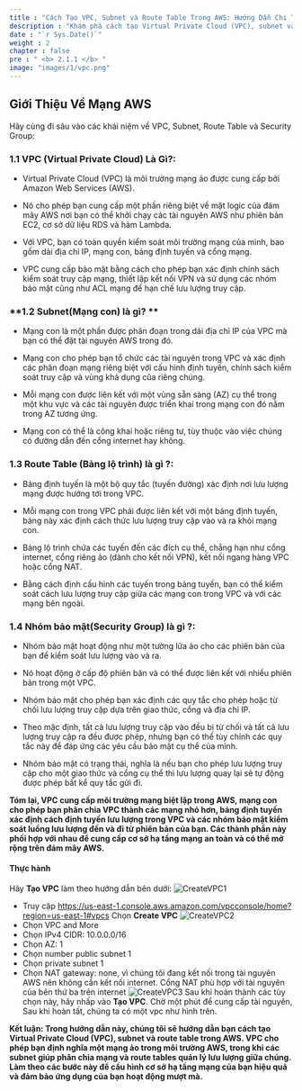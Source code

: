 ```yaml
---
title : "Cách Tạo VPC, Subnet và Route Table Trong AWS: Hướng Dẫn Chi Tiết"
description : "Khám phá cách tạo Virtual Private Cloud (VPC), subnet và route table trong AWS với hướng dẫn chi tiết này. Hiểu quy trình và thực hành tốt nhất để cấu hình cơ sở hạ tầng mạng của bạn."
date : "`r Sys.Date()`"
weight : 2
chapter : false
pre : " <b> 2.1.1 </b> "
image: "images/1/vpc.png"
---
```



## Giới Thiệu Về Mạng AWS

Hãy cùng đi sâu vào các khái niệm về VPC, Subnet, Route Table và Security Group:

### **1.1 VPC (Virtual Private Cloud) Là Gì?:**

+ Virtual Private Cloud (VPC) là môi trường mạng ảo được cung cấp bởi Amazon Web Services (AWS).

+ Nó cho phép bạn cung cấp một phần riêng biệt về mặt logic của đám mây AWS nơi bạn có thể khởi chạy các tài nguyên AWS như phiên bản EC2, cơ sở dữ liệu RDS và hàm Lambda.

+ Với VPC, bạn có toàn quyền kiểm soát môi trường mạng của mình, bao gồm dải địa chỉ IP, mạng con, bảng định tuyến và cổng mạng.

+ VPC cung cấp bảo mật bằng cách cho phép bạn xác định chính sách kiểm soát truy cập mạng, thiết lập kết nối VPN và sử dụng các nhóm bảo mật cũng như ACL mạng để hạn chế lưu lượng truy cập.

### **1.2 Subnet(Mạng con) là gì? **

+ Mạng con là một phần được phân đoạn trong dải địa chỉ IP của VPC mà bạn có thể đặt tài nguyên AWS trong đó.

+ Mạng con cho phép bạn tổ chức các tài nguyên trong VPC và xác định các phân đoạn mạng riêng biệt với cấu hình định tuyến, chính sách kiểm soát truy cập và vùng khả dụng của riêng chúng.

+ Mỗi mạng con được liên kết với một vùng sẵn sàng (AZ) cụ thể trong một khu vực và các tài nguyên được triển khai trong mạng con đó nằm trong AZ tương ứng.

+ Mạng con có thể là công khai hoặc riêng tư, tùy thuộc vào việc chúng có đường dẫn đến cổng internet hay không.

### **1.3 Route Table (Bảng lộ trình) là gì ?:**

+ Bảng định tuyến là một bộ quy tắc (tuyến đường) xác định nơi lưu lượng mạng được hướng tới trong VPC.

+ Mỗi mạng con trong VPC phải được liên kết với một bảng định tuyến, bảng này xác định cách thức lưu lượng truy cập vào và ra khỏi mạng con.

+ Bảng lộ trình chứa các tuyến đến các đích cụ thể, chẳng hạn như cổng internet, cổng riêng ảo (dành cho kết nối VPN), kết nối ngang hàng VPC hoặc cổng NAT.

+ Bằng cách định cấu hình các tuyến trong bảng tuyến, bạn có thể kiểm soát cách lưu lượng truy cập giữa các mạng con trong VPC và với các mạng bên ngoài.

### **1.4 Nhóm bảo mật(Security Group) là gì ?:**

+ Nhóm bảo mật hoạt động như một tường lửa ảo cho các phiên bản của bạn để kiểm soát lưu lượng vào và ra.

+ Nó hoạt động ở cấp độ phiên bản và có thể được liên kết với nhiều phiên bản trong một VPC.

+ Nhóm bảo mật cho phép bạn xác định các quy tắc cho phép hoặc từ chối lưu lượng truy cập dựa trên giao thức, cổng và địa chỉ IP.

+ Theo mặc định, tất cả lưu lượng truy cập vào đều bị từ chối và tất cả lưu lượng truy cập ra đều được phép, nhưng bạn có thể tùy chỉnh các quy tắc này để đáp ứng các yêu cầu bảo mật cụ thể của mình.

+ Nhóm bảo mật có trạng thái, nghĩa là nếu bạn cho phép lưu lượng truy cập cho một giao thức và cổng cụ thể thì lưu lượng quay lại sẽ tự động được phép bất kể quy tắc gửi đi.

**Tóm lại, VPC cung cấp môi trường mạng biệt lập trong AWS, mạng con cho phép bạn phân chia VPC thành các mạng nhỏ hơn, bảng định tuyến xác định cách định tuyến lưu lượng trong VPC và các nhóm bảo mật kiểm soát luồng lưu lượng đến và đi từ phiên bản của bạn. Các thành phần này phối hợp với nhau để cung cấp cơ sở hạ tầng mạng an toàn và có thể mở rộng trên đám mây AWS.**

#### Thực hành
Hãy **Tạo VPC** làm theo hướng dẫn bên dưới:
![CreateVPC1](/images/2/CreateVPC1.jpeg?featherlight=false&width=100pc)
+ Truy cập https://us-east-1.console.aws.amazon.com/vpcconsole/home?region=us-east-1#vpcs Chọn **Create VPC**
![CreateVPC2](/images/2/CreateVPC2.jpeg?featherlight=false&width=100pc)
+ Chọn VPC and More
+ Chọn IPv4 CIDR: 10.0.0.0/16
+ Chọn AZ: 1
+ Chọn number public subnet 1
+ Chọn private subnet 1
+ Chọn NAT gateway: none, vì chúng tôi đang kết nối trong tài nguyên AWS nên không cần kết nối internet. Cổng NAT phù hợp với tài nguyên của bên thứ ba trên internet
![CreateVPC3](/images/2/CreateVPC3.jpeg?featherlight=false&width=100pc)
Sau khi hoàn thành các tùy chọn này, hãy nhấp vào **Tạo VPC**. Chờ một phút để cung cấp tài nguyên, Sau khi hoàn tất, chúng ta có một vpc như hình trên.

**Kết luận: Trong hướng dẫn này, chúng tôi sẽ hướng dẫn bạn cách tạo Virtual Private Cloud (VPC), subnet và route table trong AWS. VPC cho phép bạn định nghĩa một mạng ảo trong môi trường AWS, trong khi các subnet giúp phân chia mạng và route tables quản lý lưu lượng giữa chúng. Làm theo các bước này để cấu hình cơ sở hạ tầng mạng của bạn hiệu quả và đảm bảo ứng dụng của bạn hoạt động mượt mà.**